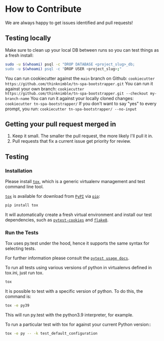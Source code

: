 # How to Contribute

We are always happy to get issues identified and pull requests!

## Testing locally

Make sure to clean up your local DB between runs so you can test things as a fresh install:
```bash
sudo -u $(whoami) psql -c "DROP DATABASE <project_slug>_db;
sudo -u $(whoami) psql -c "DROP USER <project_slug>;"
```

You can run cookiecutter against the `main` branch on Github:
`cookiecutter https://github.com/thinknimble/tn-spa-bootstrapper.git`
You can run it against your own branch:
`cookiecutter https://github.com/thinknimble/tn-spa-bootstrapper.git --checkout my-branch-name`
You can run it against your locally cloned changes:
`cookiecutter tn-spa-bootstrapper/`
If you don't want to say "yes" to every prompt, you run:
`cookiecutter tn-spa-bootstrapper/ --no-input`

## Getting your pull request merged in

1. Keep it small. The smaller the pull request, the more likely I'll pull it in.
1. Pull requests that fix a current issue get priority for review.

## Testing

### Installation

Please install [`tox`], which is a generic virtualenv management and test command line tool.

[`tox`] is available for download from [`PyPI`] via [`pip`]:

```bash
pip install tox
```

It will automatically create a fresh virtual environment and install our test dependencies,
such as [`pytest-cookies`] and [`flake8`].

### Run the Tests

Tox uses py.test under the hood, hence it supports the same syntax for selecting tests.

For further information please consult the [`pytest usage docs`].

To run all tests using various versions of python in virtualenvs defined in tox.ini, just run tox.

```bash
tox
```

It is possible to test with a specific version of python. To do this, the command is:

```bash
tox -e py39
```

This will run py.test with the python3.9 interpreter, for example.

To run a particular test with tox for against your current Python version::

```bash
tox -e py -- -k test_default_configuration
```

[`pytest usage docs`]: https://pytest.org/latest/usage.html#specifying-tests-selecting-tests
[`tox`]: https://tox.readthedocs.io/en/latest/
[`pip`]: https://pypi.python.org/pypi/pip/
[`pytest-cookies`]: https://pypi.python.org/pypi/pytest-cookies/
[`flake8`]: https://pypi.python.org/pypi/flake8/
[`PyPI`]: https://pypi.python.org/pypi
